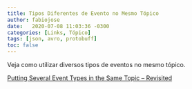 ```yaml
---
title: Tipos Diferentes de Evento no Mesmo Tópico
author: fabiojose
date:   2020-07-08 11:03:36 -0300
categories: [Links, Tópico]
tags: [json, avro, protobuff]
toc: false
---
```


Veja como utilizar diversos tipos de eventos no mesmo tópico.

[Putting Several Event Types in the Same Topic – Revisited](https://www.confluent.io/blog/multiple-event-types-in-the-same-kafka-topic/)
